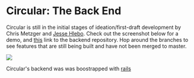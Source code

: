 # Circular: The Back End

Circular is still in the initial stages of ideation/first-draft development by Chris Metzger and [Jesse Hlebo](jessehlebo.com). Check out the screenshot below for a demo, and [this](https://github.com/critsmet/circular-front-end) link to the backend repository. Hop around the branches to see features that are still being built and have not been merged to master. 

![](https://res.cloudinary.com/apostrophe/image/upload/v1569949616/CircularDemo.gif)

Circular's backend was was boostrapped with [rails](https://github.com/rails/rails)
